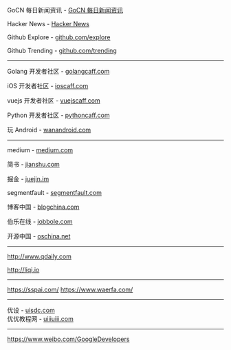 GoCN 每日新闻资讯 - [GoCN 每日新闻资讯](https://gocn.vip/explore/category-14)

Hacker News - [Hacker News](https://news.ycombinator.com/)

Github Explore - [github.com/explore](https://github.com/explore)

Github Trending - [github.com/trending](https://github.com/trending)

---
 
Golang 开发者社区 - [golangcaff.com](https://golangcaff.com/)  

iOS 开发者社区    - [ioscaff.com](https://ioscaff.com/)  

vuejs 开发者社区  - [vuejscaff.com](https://vuejscaff.com/)  

Python 开发者社区 - [pythoncaff.com](https://pythoncaff.com/)  

玩 Android       - [wanandroid.com](http://wanandroid.com/) 

---

medium - [medium.com](https://medium.com/)

简书 - [jianshu.com](https://www.jianshu.com/)

掘金 - [juejin.im](https://juejin.im/)

segmentfault - [segmentfault.com](https://segmentfault.com/)

博客中国 - [blogchina.com](http://www.blogchina.com/)

伯乐在线 - [jobbole.com](http://www.jobbole.com/)

开源中国 - [oschina.net](https://www.oschina.net/)

---
http://www.qdaily.com

http://liqi.io

---

https://sspai.com/
https://www.waerfa.com/

---

优设 - [uisdc.com](https://www.uisdc.com/)  
优优教程网 - [uiiiuiii.com](https://uiiiuiii.com/)  

---


https://www.weibo.com/GoogleDevelopers